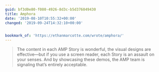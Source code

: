 ```yaml
---
guid: bf3d0e80-f080-4926-8d3c-b5d376049430
title: Amphora
date: '2019-08-10T10:55:32+00:00'
changed: '2019-09-24T14:32:10+00:00'


bookmark_of: 'https://ethanmarcotte.com/wrote/amphora/'
---
```


> The content in each AMP Story is wonderful, the visual designs are effective—but if you use a screen reader, each Story is an assault on your senses. And by showcasing these demos, the AMP team is signaling that’s entirely acceptable.
